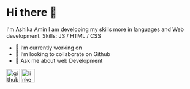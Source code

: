  # Hi there 👋
 
I'm Ashika Amin
I am developing my skills more in languages and Web development.
Skills:   JS / HTML / CSS

- 🔭 I’m currently working on   
- 👯 I’m looking to collaborate on Github 
- 💬 Ask me about web Development 
 
[<img src='https://cdn.jsdelivr.net/npm/simple-icons@3.0.1/icons/github.svg' alt='github' height='35'>](https://github.com/https://github.com/AshikaAmin)  [<img src='https://cdn.jsdelivr.net/npm/simple-icons@3.0.1/icons/linkedin.svg' alt='linkedin' height='35'>](https://www.linkedin.com/in/www.linkedin.com/in/ashika-amin-1674211b6/)  
 

